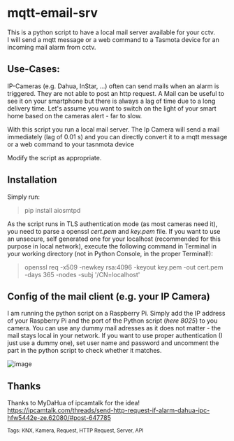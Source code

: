 # mqtt-email-srv

This is a  python script to have a local mail server available for your cctv.<br>
I will send a mqtt message or a web command to a Tasmota device for an incoming mail alarm from cctv.

## Use-Cases:

IP-Cameras (e.g. Dahua, InStar, ...) often can send mails when an alarm is triggered. They are not able to post an http request.
A Mail can be useful to see it on your smartphone but there is always a lag of time due to a long delivery time. 
Let's assume you want to switch on the light of your smart home based on the cameras alert - far to slow.

With this script you run a local mail server. The Ip Camera will send a mail immediately (lag of 0.01 s) and you can directly convert it to a mqtt message or a web command to your tasnmota device

Modify the script as appropriate.

## Installation
Simply run:
> pip install aiosmtpd

As the script runs in TLS authentication mode (as most cameras need it), you need to parse a openssl *cert.pem* and *key.pem* file. If you want to use an unsecure, self generated one for your localhost (recommended for this purpose in local network), execute the following command in Terminal in your working directory (not in Python Console, in the proper Terminal!):
> openssl req -x509 -newkey rsa:4096 -keyout key.pem -out cert.pem -days 365 -nodes -subj '/CN=localhost'

## Config of the mail client (e.g. your IP Camera)

I am running the python script on a Raspberry Pi. Simply add the IP address of your Raspberry Pi and the port of the Python script (*here 8025*) to you camera. You can use any dummy mail adresses as it does not matter - the mail stays local in your network. If you want to use proper authentication (I just use a dummy one), set user name and password and uncomment the part in the python script to check whether it matches.

![image](https://user-images.githubusercontent.com/60820820/157892840-d9d2045c-9fda-4b00-ad12-ed7580f92a9b.png)


## Thanks
Thanks to MyDaHua of ipcamtalk for the idea! https://ipcamtalk.com/threads/send-http-request-if-alarm-dahua-ipc-hfw5442e-ze.62080/#post-647785


<sub>Tags: KNX, Kamera, Request, HTTP Request, Server, API </sub>
